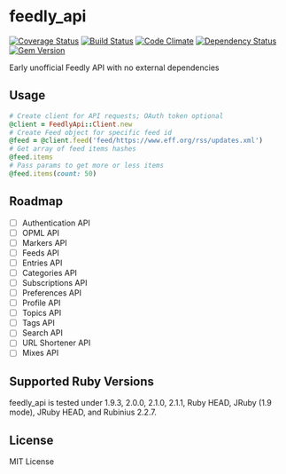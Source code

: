 feedly_api
==========
[![Coverage Status](https://coveralls.io/repos/Myuzu/feedly_api/badge.png)](https://coveralls.io/r/Myuzu/feedly_api) [![Build Status](https://travis-ci.org/Myuzu/feedly_api.png?branch=master)](https://travis-ci.org/Myuzu/feedly_api) [![Code Climate](https://codeclimate.com/github/Myuzu/feedly_api.png)](https://codeclimate.com/github/Myuzu/feedly_api) [![Dependency Status](https://gemnasium.com/Myuzu/feedly_api.png)](https://gemnasium.com/Myuzu/feedly_api) [![Gem Version](https://badge.fury.io/rb/feedly_api.svg)](http://badge.fury.io/rb/feedly_api)

Early unofficial Feedly API with no external dependencies

## Usage

```ruby
# Create client for API requests; OAuth token optional
@client = FeedlyApi::Client.new
# Create Feed object for specific feed id
@feed = @client.feed('feed/https://www.eff.org/rss/updates.xml')
# Get array of feed items hashes
@feed.items
# Pass params to get more or less items
@feed.items(count: 50)
```

## Roadmap
- [ ] Authentication API
- [ ] OPML API
- [ ] Markers API
- [ ] Feeds API
- [ ] Entries API
- [ ] Categories API
- [ ] Subscriptions API
- [ ] Preferences API
- [ ] Profile API
- [ ] Topics API
- [ ] Tags API
- [ ] Search API
- [ ] URL Shortener API
- [ ] Mixes API

## Supported Ruby Versions

feedly_api is tested under 1.9.3, 2.0.0, 2.1.0, 2.1.1, Ruby HEAD, JRuby (1.9 mode), JRuby HEAD, and Rubinius 2.2.7.

## License

MIT License
